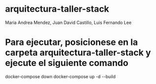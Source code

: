 # arquitectura-taller-stack
Maria Andrea Mendez, Juan David Castillo, Luis Fernando Lee

# Para ejecutar, posicionese en la carpeta arquitectura-taller-stack y ejecute el siguiente comando
docker-compose down
docker-compose up -d --build